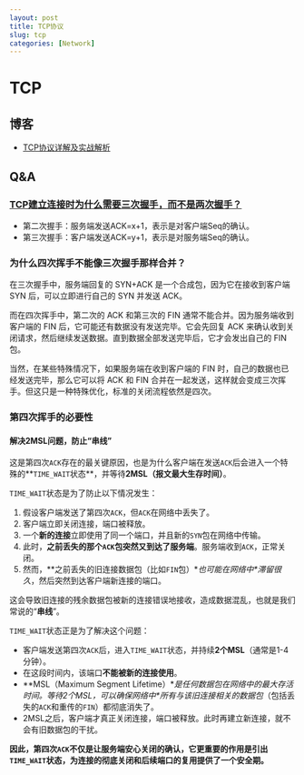 ```yaml
---
layout: post
title: TCP协议
slug: tcp
categories: [Network]
---
```

# TCP

## 博客
+ [TCP协议详解及实战解析](https://blog.csdn.net/mumubumaopao/article/details/107929767)

## Q&A
### [TCP建立连接时为什么需要三次握手，而不是两次握手？](https://blog.csdn.net/lengxiao1993/article/details/82771768)
+ 第二次握手：服务端发送ACK=x+1，表示是对客户端Seq的确认。
+ 第三次握手：客户端发送ACK=y+1，表示是对服务端Seq的确认。



### 为什么四次挥手不能像三次握手那样合并？
在三次握手中，服务端回复的 SYN+ACK 是一个合成包，因为它在接收到客户端 SYN 后，可以立即进行自己的 SYN 并发送 ACK。

而在四次挥手中，第二次的 ACK 和第三次的 FIN 通常不能合并。因为服务端收到客户端的 FIN 后，它可能还有数据没有发送完毕。它会先回复 ACK 来确认收到关闭请求，然后继续发送数据。直到数据全部发送完毕后，它才会发出自己的 FIN 包。

当然，在某些特殊情况下，如果服务端在收到客户端的 FIN 时，自己的数据也已经发送完毕，那么它可以将 ACK 和 FIN 合并在一起发送，这样就会变成三次挥手。但这只是一种特殊优化，标准的关闭流程依然是四次。



### 第四次挥手的必要性

#### 解决2MSL问题，防止“串线”

这是第四次`ACK`存在的最关键原因，也是为什么客户端在发送`ACK`后会进入一个特殊的**`TIME_WAIT`状态**，并等待**2MSL（报文最大生存时间）**。

`TIME_WAIT`状态是为了防止以下情况发生：

1. 假设客户端发送了第四次`ACK`，但`ACK`在网络中丢失了。
1. 客户端立即关闭连接，端口被释放。
1. 一个**新的连接**立即使用了同一个端口，并且新的`SYN`包在网络中传输。
1. 此时，**之前丢失的那个`ACK`包突然又到达了服务端**。服务端收到`ACK`，正常关闭。
1. 然而，**之前丢失的旧连接数据包（比如`FIN`包）\**也可能在网络中\**滞留很久**，然后突然到达客户端新连接的端口。

这会导致旧连接的残余数据包被新的连接错误地接收，造成数据混乱，也就是我们常说的“**串线**”。

`TIME_WAIT`状态正是为了解决这个问题：

+ 客户端发送第四次`ACK`后，进入`TIME_WAIT`状态，并持续**2个MSL**（通常是1-4分钟）。
+ 在这段时间内，该端口**不能被新的连接使用**。
+ **MSL（Maximum Segment Lifetime）\**是任何数据包在网络中的最大存活时间。等待2个MSL，可以确保网络中\**所有与该旧连接相关的数据包**（包括丢失的`ACK`和重传的`FIN`）都彻底消失了。
+ 2MSL之后，客户端才真正关闭连接，端口被释放。此时再建立新连接，就不会有旧数据包的干扰。

**因此，第四次`ACK`不仅是让服务端安心关闭的确认，它更重要的作用是引出`TIME_WAIT`状态，为连接的彻底关闭和后续端口的复用提供了一个安全期。**